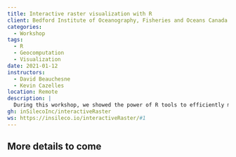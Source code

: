 ```yaml
---
title: Interactive raster visualization with R
client: Bedford Institute of Oceanography, Fisheries and Oceans Canada
categories: 
  - Workshop
tags: 
  - R
  - Geocomputation
  - Visualization
date: 2021-01-12
instructors:
  - David Beauchesne
  - Kevin Cazelles
location: Remote
description: | 
  During this workshop, we showed the power of R tools to efficiently manipulate and visualize raster files.
gh: inSilecoInc/interactiveRaster
ws: https://insileco.io/interactiveRaster/#1
---
```



## More details to come



